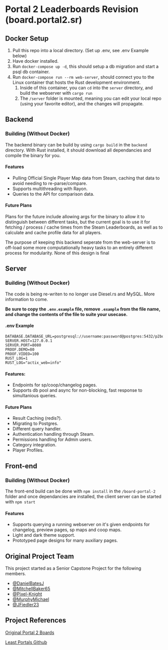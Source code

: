 # Portal 2 Leaderboards Revision (board.portal2.sr)


## Docker Setup
1. Pull this repo into a local directory. (Set up .env, see .env Example below)
2. Have docker installed.
3. Run `docker-compose up -d`, this should setup a db migration and start a psql db container.
4. Run `docker-compose run --rm web-server`, should connect you to the Linux container that hosts the Rust development environment.
    1. Inside of this container, you can `cd` into the `server` directory, and build the webserver with `cargo run`
    2. The `/server` folder is mounted, meaning you can edit your local repo (using your favorite editor), and the changes will propagate. 

## Backend
### Building (Without Docker)
The backend binary can be build by using `cargo build` in the `backend` directory. With Rust installed, it should download all dependancies and compile the binary for you.
#### Features
* Pulling Official Single Player Map data from Steam, caching that data to avoid needing to re-parse/compare.
* Supports multithreading with Rayon.
* Queries to the API for comparison data.
#### Future Plans
Plans for the future include allowing args for the binary to allow it to distinguish between different tasks, but the current goal is to use it for fetching / process / cache times from the 
Steam Leaderboards, as well as to calculate and cache profile data for all players.

The purpose of keeping this backend seperate from the web-server is to off-load some more computationally heavy tasks to an entirely different process for modularity. None of this design is final

## Server
### Building (Without Docker)
The code is being re-writen to no longer use Diesel.rs and MySQL. More information to come.

**Be sure to copy the `.env.example` file, remove `.example` from the file name, and change the contents of the file to suite your usecase.**

#### .env Example

```
DATABASE.DATABASE_URL=postgresql://username:password@postgres:5432/p2boards
SERVER.HOST=127.0.0.1
SERVER.PORT=8080
PROOF.DEMO=80
PROOF.VIDEO=100
RUST_LOG=1
RUST_LOG="actix_web=info"
```

#### Features:
* Endpoints for sp/coop/changelog pages.
* Supports db pool and async for non-blocking, fast response to simultanious queries.
#### Future Plans
* Result Caching (redis?).
* Migrating to Postgres.
* Different query handler.
* Authentication handling through Steam.
* Permissions handling for Admin users.
* Category integration.
* Player Profiles.

## Front-end
### Building (Without Docker)
The front-end build can be done with `npm install` in the `/board-portal-2` folder and once dependancies are installed, the client server can be started with `npm start`
#### Features
* Supports querying a running webserver on it's given endpoints for changelog, preview pages, sp maps and coop maps.
* Light and dark theme support.
* Prototyped page designs for many auxiliary pages.

## Original Project Team
This project started as a Senior Capstone Project for the following members.
* [@DanielBatesJ](https://github.com/DanielBatesJ)
* [@MitchellBaker65](https://github.com/MitchellBaker65)
* [@Pixel-Knight](https://github.com/Pixel-Knight)
* [@MurphyMichael](https://github.com/MurphyMichael)
* [@JFiedler23](https://github.com/JFiedler23)

## Project References 
[Original Portal 2 Boards](https://github.com/iVerb1/Portal2Boards)

[Least Portals Github](https://github.com/NeKzor/lp)

